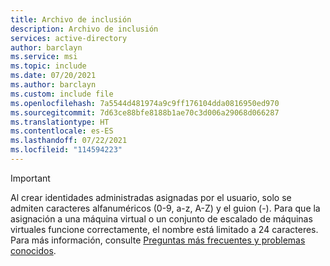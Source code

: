 ```yaml
---
title: Archivo de inclusión
description: Archivo de inclusión
services: active-directory
author: barclayn
ms.service: msi
ms.topic: include
ms.date: 07/20/2021
ms.author: barclayn
ms.custom: include file
ms.openlocfilehash: 7a5544d481974a9c9ff176104dda0816950ed970
ms.sourcegitcommit: 7d63ce88bfe8188b1ae70c3d006a29068d066287
ms.translationtype: HT
ms.contentlocale: es-ES
ms.lasthandoff: 07/22/2021
ms.locfileid: "114594223"
---
```

> [!IMPORTANT]
> Al crear identidades administradas asignadas por el usuario, solo se admiten caracteres alfanuméricos (0-9, a-z, A-Z) y el guion (-). Para que la asignación a una máquina virtual o un conjunto de escalado de máquinas virtuales funcione correctamente, el nombre está limitado a 24 caracteres. Para más información, consulte [Preguntas más frecuentes y problemas conocidos](../articles/active-directory/managed-identities-azure-resources/known-issues.md).